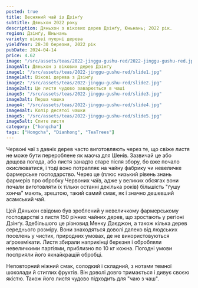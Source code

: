 ```yaml
---
posted: true
title: Весняний чай із Дзінґу
subtitle: Дяньхон 2022 року
description: Дяньхон з вікових дерев Дзінґу, Юньнань; 2022 рік.
region: Дзінґу, Юньнань
variety: вікові пуерні дерева
yieldYear: 28-30 березня, 2022 рік
pubDate: 2024-04-14
price: 4.62
image: "/src/assets/teas/2022-jinggu-gushu-red/2022-jinggu-gushu-red.jpg"
imageAlt: Дяньхон з вікових дерев Дзінґу
image1: "/src/assets/teas/2022-jinggu-gushu-red/slide1.jpg"
image1alt: Вікові дерева з Дзінґу
image2: "/src/assets/teas/2022-jinggu-gushu-red/slide2.jpg"
image2alt: Це листя чудово заварюється в чаші
image3: "/src/assets/teas/2022-jinggu-gushu-red/slide3.jpg"
image3alt: Перша чашка
image4: "/src/assets/teas/2022-jinggu-gushu-red/slide4.jpg"
image4alt: Колір десятої чашки
image5: "/src/assets/teas/2022-jinggu-gushu-red/slide5.jpg"
image5alt: Спите листя
category: ["hongcha"]
tags: ["Hongcha", "Dianhong", "TeaTrees"]
---
```


Червоні чаї з давніх дерев часто виготовляють через те, що свіже листя не може бути перероблене як маоча для Шенів. Зазвичай це або дощова погода, або листя занадто старе після збору, бо вже почало окислюватися, і тоді воно потрапляє на чайну фабрику чи невеличке фармерське господарство. Через це (плюс низький рівень знань фармерів про обробку Червоних чаїв, адже у великих обсягах вони почали виготовляти їх тільки останні декілька років) більшість "ґушу хонча" мають, зрештою, такий самий смак, як і значно дешевший асамський чай.

Цей Дяньхон свідомо був зроблений у невеличкому фармерському господарстві з листя 150 річних чайних дерев, що зростають у регіоні Дзінґу. Здебільшого це різновид Менку Даєджон, а також кілька дерев середнього розміру. Вони знаходяться доволі далеко від людських поселень у чистих, природних умовах, де не використовуються аґрохемікати. Листя збирали наприкінці березня і обробляли невеличкими партіями, приблизно по 10 кг кожна. Погодні умови посприяли його якнайкращій обробці.

Неповторний ніжний смак, солодкий і складний, з нотами темної шоколади й стиглих фруктів. Він доволі довго тримається і дивує своєю якістю. Також його листя чудово підходить для "чаю з чаш".